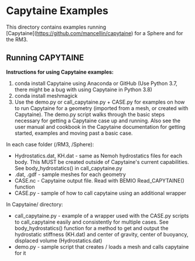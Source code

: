 # Capytaine Examples
This directory contains examples running [Capytaine[(https://github.com/mancellin/capytaine) for a Sphere and for the RM3. 

## Running CAPYTAINE
**Instructions for using Capytaine examples:**
1. conda install Capytaine using Anaconda or GitHub (Use Python 3.7, there might be a bug with using Capytaine in Python 3.8)
2. conda install meshmagick
3. Use the demo.py or call_capytaine.py + CASE.py for examples on how to run Capytaine for a geometry (imported from a mesh, or created with Capytaine). The demo.py script walks through the basic steps necessary for getting a Capytaine case up and running. Also see the user manual and cookbook in the Capytaine documentation for getting started, examples and moving past a basic case.

In each case folder (/RM3, /Sphere):
* Hydrostatics.dat, KH.dat - same as Nemoh hydrostatics files for each body. This MUST be created outside of Capytaine's current capabilities. See body_hydrostatics() in call_capytaine.py
* .dat, .gdf - sample meshes for each geometry
* CASE.nc - Capytaine output file. Read with BEMIO Read_CAPYTAINE() function
* CASE.py - sample of how to call capytaine using an additional wrapper

In Capytaine/ directory:
* call_capytaine.py - example of a wrapper used with the CASE.py scripts to call_capytaine easily and consistently for multiple cases. See body_hydrostatics() function for a method to get and output the hydrostatic stiffness (KH.dat) and center of gravity, center of buoyancy, displaced volume (Hydrostatics.dat) 
* demo.py - sample script that creates / loads a mesh and calls capytaine for it

